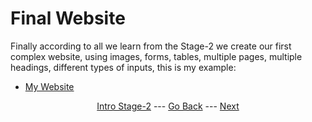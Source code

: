 # Final Website

Finally according to all we learn from the Stage-2 we create our first complex website, using images, forms, tables, multiple pages, multiple headings, different types of inputs, this is my example:

- [My Website](/Stage-2/documents/my-website-html/index.html)

<div align="center">

[Intro Stage-2](/Stage-2/) --- [Go Back](/Stage-2/Forms-in-HTML.md)  ---  [Next](/Stage-2/Tips.md)

</div>